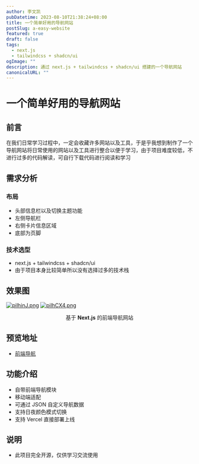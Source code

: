 ```yaml
---
author: 李文凯
pubDatetime: 2023-08-10T21:38:24+08:00
title: 一个简单好用的导航网站
postSlug: a-easy-website
featured: true
draft: false
tags:
  - next.js
  - tailwindcss + shadcn/ui
ogImage: ""
description: 通过 next.js + tailwindcss + shadcn/ui 搭建的一个导航网站
canonicalURL: ""
---
```


# 一个简单好用的导航网站

## 前言

在我们日常学习过程中，一定会收藏许多网站以及工具，于是乎我想到制作了一个导航网站将日常使用的网站以及工具进行整合以便于学习，由于项目难度较低，不进行过多的代码解读，可自行下载代码进行阅读和学习
<a name="HY3He"></a>

## 需求分析

<a name="YwTM5"></a>

### 布局

- 头部信息栏以及切换主题功能
- 左侧导航栏
- 右侧卡片信息区域
- 底部为页脚
  <a name="i4Fib"></a>

### 技术选型

- next.js + tailwindcss + shadcn/ui
- 由于项目本身比较简单所以没有选择过多的技术栈
  <a name="mBT0p"></a>

## 效果图

[![pilhinJ.png](https://z1.ax1x.com/2023/11/07/pilhinJ.png)](https://imgse.com/i/pilhinJ)
[![pilhCX4.png](https://z1.ax1x.com/2023/11/07/pilhCX4.png)](https://imgse.com/i/pilhCX4)

<p align="center"> 基于 <b>Next.js</b> 的前端导航网站 </p>
<a name="bGKju"></a>

## 预览地址

- [前端导航](https://websitenav.asia)
  <a name="WY0P3"></a>

## 功能介绍

- 自带前端导航模块
- 移动端适配
- 可通过 JSON 自定义导航数据
- 支持日夜颜色模式切换
- 支持 Vercel 直接部署上线
  <a name="Oscpw"></a>

## 说明

- 此项目完全开源，仅供学习交流使用
